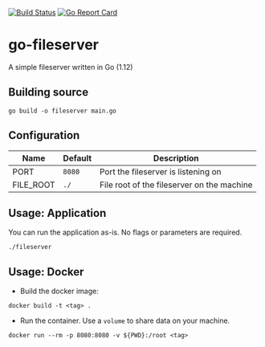 [![Build Status](https://travis-ci.org/rmeulen/go-fileserver.svg?branch=master)](https://travis-ci.org/rmeulen/go-fileserver)
[![Go Report Card](https://goreportcard.com/badge/github.com/rmeulen/go-fileserver)](https://goreportcard.com/report/github.com/rmeulen/go-fileserver)
# go-fileserver
A simple fileserver written in Go (1.12)

## Building source
```
go build -o fileserver main.go
```

## Configuration
|Name     |Default|Description                                 |
|---------|-------|--------------------------------------------|
|PORT     |`8080` |Port the fileserver is listening on         |
|FILE_ROOT|`./` |File root of the fileserver on the machine  |

## Usage: Application
You can run the application as-is. No flags or parameters are required.
```
./fileserver
```
## Usage: Docker
* Build the docker image:
```
docker build -t <tag> .
```
* Run the container. Use a `volume` to share data on your machine.

```
docker run --rm -p 8080:8080 -v ${PWD}:/root <tag>
```
